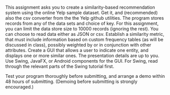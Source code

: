 This assignment asks you to create a similarity-based recommendation system using the online Yelp sample dataset. Get it, and (recommended) also the csv converter from the the Yelp github utilities. The program stores records from any of the data sets and choice of key. For this assignment, you can limit the data store size to 10000 records (ignoring the rest). You can choose to read data either as JSON or csv. Establish a similarity metric, that must include information based on custom frequency tables (as will be discussed in class), possibly weighted by or in conjunction with other attributes. Create a GUI that allows a user to indicate one entity, and displays one or more similar ones. The presentation details are up to you. Use Swing, JavaFX, or Android components for the GUI. For Swing, read through the relevant parts of the Swing tutorial first.

Test your program thoroughly before submitting, and arrange a demo within 48 hours of submitting. (Demoing before submitting is strongly encouraged.)
